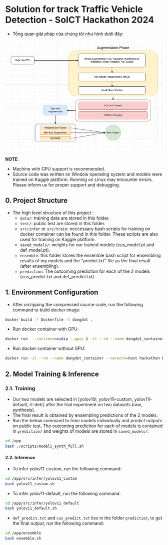 # Solution for track Traffic Vehicle Detection - SoICT Hackathon 2024

- Tổng quan giải pháp của chúng tôi như hình dưới đây:

![docs/overview.png](docs/overview.png)



__NOTE__: 
- Machine with GPU support is recommended.
- Source code was written on Window operating system and models were trained on Kaggle platform. Running on Linux may encounter errors. Please inform us for proper support and debugging.

## 0. Project Structure
- The high level structure of this project :
  - `data/`: training data are stored in this folder.
  - `test/`: public test are stored in this folder.
  - `src/infer` or `src/train`: neccessary bash scripts for training on docker container can be found in this folder. These scripts are also used for training on Kaggle platform. 
  - `saved_models/`: weights for our trained models (cus_model.pt and def_model.pt).
  - `ensemble`: this folder stores the ensemble bash script for ensembling results of my models and the "predict.txt" file as the final result (after ensembling).
  - `prediction`: The outcoming prediction for each of the 2 models (cus_predict.txt and def_predict.txt)

## 1. Environment Configuration

- After unzipping the compressed source code, run the following command to build docker image:
```bash
docker build -f Dockerfile -t dangdot .
```
- Run docker container with GPU:
```bash
docker run  --runtime=nvidia --gpus 1 -it --rm --name dangdot_container --network=host dangdot bash
```

- Run docker container without GPU:
```bash
docker run -it --rm --name dangdot_container --network=host hackathon bash
```

## 2. Model Training & Inference
### 2.1. Training
- Our two models are selected in [yolov10l, yolov11l-custom, yolov11l-default, rt-detr] after the trial experiment on two datasets (raw, synthesis).
- The final result is obtained by ensembling predictions of the 2 models.
- Run the below command to _train_ models individually and _predict_ outputs on public test. The outcoming prediction for each of models is contained in `prediction/` and weights of models are stored in `saved_models/`:  

```bash
cd /app
bash ./scripts/model5_synth_full.sh
```

#### 2.2. Inference

- To infer yolov11-custom, run the following command:
```bash
cd /app/src/infer/yolov11_custom
bash yolov11_custom.sh
```

- To infer yolov11-default, run the following command:
```bash
cd /app/src/infer/yolov11_default
bash yolov11_default.sh
```

- `def_predict.txt` and `cus_predict.txt` lies in the folder `prediction`, to get the final output, run the following command:
```bash
cd /app/ensemble
bash ensemble.sh
```